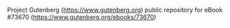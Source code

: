 Project Gutenberg (https://www.gutenberg.org) public repository for eBook #73670 (https://www.gutenberg.org/ebooks/73670)
